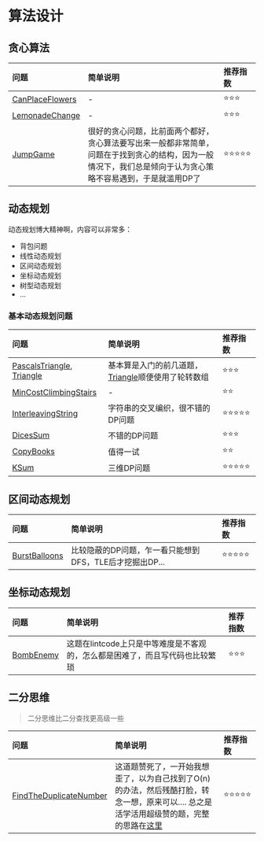 # 算法设计

## 贪心算法

| 问题 | 简单说明 | 推荐指数 |
|:--------|:------------|:---------------|
| [CanPlaceFlowers](https://www.lintcode.com/problem/can-place-flowers/description) | - | ⭐️️️⭐️️️⭐️️️️ |
| [LemonadeChange](https://www.lintcode.com/problem/lemonade-change/description) | - | ⭐️️️⭐️️️⭐️️️️ |
| [JumpGame](https://www.lintcode.com/problem/jump-game/description) | 很好的贪心问题，比前面两个都好，贪心算法要写出来一般都非常简单，问题在于找到贪心的结构，因为一般情况下，我们总是倾向于认为贪心策略不容易遇到，于是就滥用DP了 | ⭐️️️⭐️️️⭐️️️⭐️️️⭐️️️ |

## 动态规划

动态规划博大精神啊，内容可以非常多：

- 背包问题
- 线性动态规划
- 区间动态规划
- 坐标动态规划
- 树型动态规划
- ...

### 基本动态规划问题

| 问题 | 简单说明 | 推荐指数 |
|:--------|:------------|:---------------|
| [PascalsTriangle](https://www.lintcode.com/problem/pascals-triangle/description), [Triangle](https://www.lintcode.com/problem/triangle/description) | 基本算是入门的前几道题，[Triangle](https://github.com/g7tianyi/lintcode-and-leetcode-solutions/blob/master/src/main/java/com/g7tianyi/lintcode/dp/Triangle.java)顺便使用了轮转数组 | ⭐️️️⭐️️️⭐️️️️ |
| [MinCostClimbingStairs](https://www.lintcode.com/problem/min-cost-climbing-stairs/description) | - | ⭐️️️⭐️️️ |
| [InterleavingString](https://www.lintcode.com/problem/interleaving-string/description) | 字符串的交叉编织，很不错的DP问题 | ⭐️️️⭐️️️⭐️️️⭐️️️⭐️️️ |
| [DicesSum](https://www.lintcode.com/problem/dices-sum/description) | 不错的DP问题 | ⭐️️️⭐️️️⭐️️️️ |
| [CopyBooks](https://www.lintcode.com/problem/copy-books/description) | 值得一试 | ⭐️️️⭐️️️ |
| [KSum](https://www.lintcode.com/problem/k-sum/description) | 三维DP问题 | ⭐️️️⭐️️️⭐️️️⭐️️️⭐️️️ |

## 区间动态规划

| 问题 | 简单说明 | 推荐指数 |
|:--------|:------------|:---------------|
| [BurstBalloons](https://www.lintcode.com/problem/burst-balloons/description) | 比较隐蔽的DP问题，乍一看只能想到DFS，TLE后才挖掘出DP... | ⭐️️️⭐️️️⭐️️️⭐️️️⭐️️️ |

## 坐标动态规划

| 问题 | 简单说明 | 推荐指数 |
|:--------|:------------|:---------------|
| [BombEnemy](https://www.lintcode.com/problem/bomb-enemy/description) | 这题在lintcode上只是中等难度是不客观的，怎么都是困难了，而且写代码也比较繁琐 | ⭐️️️⭐️️️⭐️️️️ |

## 二分思维

> 二分思维比二分查找更高级一些

| 问题 | 简单说明 | 推荐指数 |
|:--------|:------------|:---------------|
| [FindTheDuplicateNumber](https://www.lintcode.com/problem/find-the-duplicate-number/description) | 这道题赞死了，一开始我想歪了，以为自己找到了O(n)的办法，然后残酷打脸，转念一想，原来可以.... 总之是活学活用超级赞的题，完整的思路在[这里](https://github.com/g7tianyi/lintcode-and-leetcode-solutions/blob/master/src/main/java/com/g7tianyi/lintcode/array/FindTheDuplicateNumber.java) | ⭐️️️⭐⭐️️️⭐️️️⭐️️️️️️️ |
